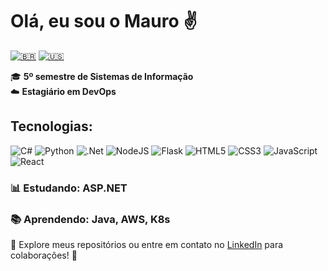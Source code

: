 # Olá, eu sou o Mauro ✌️  

[![🇧🇷](https://img.shields.io/badge/lang-pt--br-green.svg)](https://github.com/MauroRaya/MauroRaya/blob/main/README.md)
[![🇺🇸](https://img.shields.io/badge/lang-en-red.svg)](https://github.com/MauroRaya/MauroRaya/blob/main/README.en.md)  

🎓 **5º semestre de Sistemas de Informação**  
☁️ **Estagiário em DevOps**  

## Tecnologias:  
![C#](https://img.shields.io/badge/c%23-%23239120.svg?style=for-the-badge&logo=csharp&logoColor=white)
![Python](https://img.shields.io/badge/python-3670A0?style=for-the-badge&logo=python&logoColor=ffdd54)
![.Net](https://img.shields.io/badge/.NET-5C2D91?style=for-the-badge&logoColor=white)
![NodeJS](https://img.shields.io/badge/node.js-6DA55F?style=for-the-badge&logo=node.js&logoColor=white)
![Flask](https://img.shields.io/badge/flask-%23000.svg?style=for-the-badge&logo=flask&logoColor=white)
![HTML5](https://img.shields.io/badge/html5-%23E34F26.svg?style=for-the-badge&logo=html5&logoColor=white)
![CSS3](https://img.shields.io/badge/css3-%231572B6.svg?style=for-the-badge&logo=css3&logoColor=white)
![JavaScript](https://img.shields.io/badge/javascript-%23323330.svg?style=for-the-badge&logo=javascript&logoColor=%23F7DF1E)
![React](https://img.shields.io/badge/react-%2320232a.svg?style=for-the-badge&logo=react&logoColor=%2361DAFB)  

### 📊 Estudando: ASP.NET  
### 📚 Aprendendo: Java, AWS, K8s  

📌 Explore meus repositórios ou entre em contato no [LinkedIn](https://www.linkedin.com/in/mauroraya/) para colaborações! 🤝
